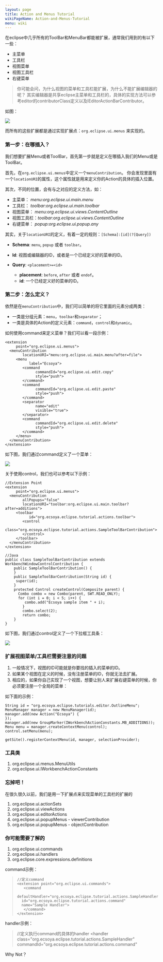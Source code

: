 ```yaml
---
layout: page
title: Action and Menus Tutorial
wikiPageName: Action-and-Menus-Tutorial
menu: wiki
---
```


在eclipse中几乎所有的ToolBar和MenuBar都能被扩展，通常我们用到的有以下一些：

* 主菜单
* 工具栏
* 视图菜单
* 视图工具栏
* 右键菜单

> 你可能会问，为什么视图的菜单和工具栏能扩展，为什么不能扩展编辑器的呢？
> 其实编辑器是共享eclipse主菜单和工具栏的，具体的实现方法可以参考editor的contributorClass定义以及IEditorActionBarContributor。 

如图：

![]({{site.baseurl}}/eclipse.tutorial/wiki/images/image_actions_overview.jpg)

而所有的这些扩展都是通过实现扩展点：`org.eclipse.ui.menus` 来实现的。

### 第一步：在哪插入？

我们想要扩展Menu或者ToolBar，首先第一步就是定义在哪插入我们的Menu或是ToolBar。

首先，在`org.eclipse.ui.menus`中定义一个`menuContribution`。
你会发现里面有一个`locationURI`的属性，这个属性就是用来定义你的Action的具体的插入位置。

其次，不同的位置，会有与之对应的定义方法，如：

* 主菜单： *menu:org.eclipse.ui.main.menu*
* 工具栏： *toolbar:org.eclipse.ui.main.toolbar*
* 视图菜单： *menu:org.eclipse.ui.views.ContentOutline*
* 视图工具栏：*toolbar:org.eclipse.ui.views.ContentOutline*
* 右键菜单： *popup:org.eclipse.ui.popup.any*

其实，关于`locationURI`的定义，有着一定的规则：`[Schema]:[id](?[Query])`

* **Schema**: `menu`, `popup` 或者 `toolbar`。
* **Id**: 视图或编辑器的ID，或者是一个已经定义好的菜单的ID。
* **Query**: `<placement>=<id>`

	*  **placement**: `before`, `after` 或者 `endof`。
 	*  **id**: 一个已经定义好的菜单的ID。

### 第二步：怎么定义？

依然是在`menuContribution`中，我们可以简单的将它里面的元素分成两类：

* 一类是分组元素：`menu`，`toolbar`和`separator`；
* 一类是具体的Action的定义元素：`command`，`control`和`dynamic`。

如何使用command来定义菜单？我们可以看一段示例：

	<extension
         point="org.eclipse.ui.menus">
      <menuContribution
            locationURI="menu:org.eclipse.ui.main.menu?after=file">
         <menu
               label="Ecsoya">
            <command
                  commandId="org.eclipse.ui.edit.copy"
                  style="push">
            </command>
            <command
                  commandId="org.eclipse.ui.edit.paste"
                  style="push">
            </command>
            <separator
                  name="edit"
                  visible="true">
            </separator>
            <command
                  commandId="org.eclipse.ui.edit.delete"
                  style="push">
            </command>
         </menu>
      </menuContribution>
    </extension>

如下图，我们通过command定义了一个菜单：

![]({{site.baseurl}}/eclipse.tutorial/wiki/images/image_actions_menubar.png)

关于使用control，我们也可以参考以下示例：

	//Extension Point
    <extension
         point="org.eclipse.ui.menus">
      <menuContribution
            allPopups="false"
            locationURI="toolbar:org.eclipse.ui.main.toolbar?after=additions">
         <toolbar
               id="org.ecsoya.eclipse.tutorial.actions.toolbar">
            <control
                  class="org.ecsoya.eclipse.tutorial.actions.SampleToolBarContribution">
            </control>
         </toolbar>
      </menuContribution>
    </extension>
	
	//Java
    public class SampleToolBarContribution extends WorkbenchWindowControlContribution {
    	public SampleToolBarContribution() {
    	}
    	public SampleToolBarContribution(String id) {
       	 super(id);
    	}
    	protected Control createControl(Composite parent) {
      	  Combo combo = new Combo(parent, SWT.READ_ONLY);
      	  for (int i = 0; i < 5; i++) {
           	 combo.add("Ecsoya sample item " + i);
        	}
        	combo.select(2);
        	return combo;
    	}
    }

如下图，我们通过control定义了一个下拉框工具条：

![]({{site.baseurl}}/eclipse.tutorial/wiki/images/image_actions_toolbar.png)

### 扩展视图菜单/工具栏需要注意的问题

1. 一般情况下，视图的ID可能就是你要找的插入的菜单的ID。
2. 如果某个视图在定义的时候，没有注册菜单的ID，你就无法去扩展。
3. 相应的，如果你自己实现了一个视图，想要让别人来扩展右键菜单的时候，你必须要注册一个全局的菜单：

如下面的示例：

	String id = "org.ecsoya.eclipse.tutorials.editor.OutlineMenu";
	MenuManager manager = new MenuManager(id);
	manager.add(new Action("Ecsoya") {
	});
	manager.add(new GroupMarker(IWorkbenchActionConstants.MB_ADDITIONS));
	Menu menu = manager.createContextMenu(control);
	control.setMenu(menu);

	getSite().registerContextMenu(id, manager, selectionProvider);
 

### 工具类

1. org.eclipse.ui.menus.MenuUtils
2. org.eclipse.ui.IWorkbenchActionConstants

### 忘掉吧！

在很久很久以前，我们是用一下扩展点来实现菜单的工具栏的扩展的

1. org.eclipse.ui.actionSets
2. org.eclipse.ui.viewActions  
3. org.eclipse.ui.editorActions 
4. org.eclipse.ui.popupMenus - viewerContribution 
5. org.eclipse.ui.popupMenus - objectContribution

### 你可能需要了解的

1. org.eclipse.ui.commands
2. org.eclipse.ui.handlers
3. org.eclipse.core.expressions.definitions

command示例：
>
>     //定义command
>     <extension point="org.eclipse.ui.commands">
>        <command 
>	    defaultHandler="org.ecsoya.eclipse.tutorial.actions.SampleHandler"
>	    id="org.ecsoya.eclipse.tutorial.actions.command"
>	    name="Sample Handler">
>        </command>
>     </extension>

handler示例：
>    //定义执行command的具体的handler
>    <extension point="org.eclipse.ui.handlers">
>        <handler 
>            class="org.ecsoya.eclipse.tutorial.actions.SampleHandler"
>            commandId="org.ecsoya.eclipse.tutorial.actions.command"
>        </handler>
>    </extension>
>

Why Not？
